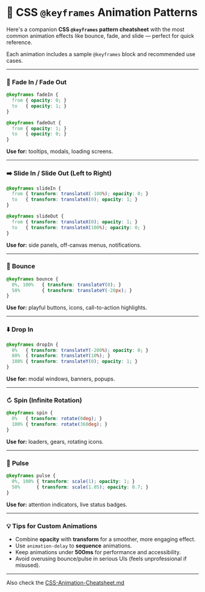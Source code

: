 # 💃 CSS `@keyframes` Animation Patterns

Here's a companion **CSS `@keyframes` pattern cheatsheet** with the most common animation effects like bounce, fade, and slide — perfect for quick reference.

Each animation includes a sample `@keyframes` block and recommended use cases.

---

### 🔄 **Fade In / Fade Out**

```css
@keyframes fadeIn {
  from { opacity: 0; }
  to   { opacity: 1; }
}

@keyframes fadeOut {
  from { opacity: 1; }
  to   { opacity: 0; }
}
```

**Use for:** tooltips, modals, loading screens.

---

### ➡️ **Slide In / Slide Out (Left to Right)**

```css
@keyframes slideIn {
  from { transform: translateX(-100%); opacity: 0; }
  to   { transform: translateX(0); opacity: 1; }
}

@keyframes slideOut {
  from { transform: translateX(0); opacity: 1; }
  to   { transform: translateX(100%); opacity: 0; }
}
```

**Use for:** side panels, off-canvas menus, notifications.

---

### 🔼 **Bounce**

```css
@keyframes bounce {
  0%, 100%   { transform: translateY(0); }
  50%        { transform: translateY(-20px); }
}
```

**Use for:** playful buttons, icons, call-to-action highlights.

---

### ⬇️ **Drop In**

```css
@keyframes dropIn {
  0%   { transform: translateY(-200%); opacity: 0; }
  80%  { transform: translateY(10%); }
  100% { transform: translateY(0); opacity: 1; }
}
```

**Use for:** modal windows, banners, popups.

---

### ↻ **Spin (Infinite Rotation)**

```css
@keyframes spin {
  0%   { transform: rotate(0deg); }
  100% { transform: rotate(360deg); }
}
```

**Use for:** loaders, gears, rotating icons.

---

### 👀 **Pulse**

```css
@keyframes pulse {
  0%, 100% { transform: scale(1); opacity: 1; }
  50%      { transform: scale(1.05); opacity: 0.7; }
}
```

**Use for:** attention indicators, live status badges.

---

### 💡 Tips for Custom Animations

* Combine **opacity** with **transform** for a smoother, more engaging effect.
* Use `animation-delay` to **sequence** animations.
* Keep animations under **500ms** for performance and accessibility.
* Avoid overusing bounce/pulse in serious UIs (feels unprofessional if misused).

---

Also check the [CSS-Animation-Cheatsheet.md](https://github.com/candytale55/my-snippets/blob/main/MD-Notes/CSS-Animation-Cheatsheet.md)



